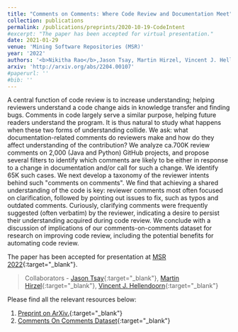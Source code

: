 ```yaml
---
title: "Comments on Comments: Where Code Review and Documentation Meet"
collection: publications
permalink: /publications/preprints/2020-10-19-CodeIntent
#excerpt: "The paper has been accepted for virtual presentation."
date: 2021-01-29
venue: 'Mining Software Repositories (MSR)'
year: '2022'
authors: '<b>Nikitha Rao</b>,Jason Tsay, Martin Hirzel, Vincent J. Hellendoorn'
arxiv: 'http://arxiv.org/abs/2204.00107'
#paperurl: ''
#bib: ''
---
```


A central function of code review is to increase understanding; helping reviewers understand a code change aids in knowledge transfer and finding bugs. Comments in code largely serve a similar purpose, helping future readers understand the program. It is thus natural to study what happens when these two forms of understanding collide. We ask: what documentation-related comments do reviewers make and how do they affect understanding of the contribution? We analyze ca.700K review comments on 2,000 (Java and Python) GitHub projects, and propose several filters to identify which comments are likely to be either in response to a change in documentation and/or call for such a change. We identify 65K such cases. We next develop a taxonomy of the reviewer intents behind such "comments on comments". We find that achieving a shared understanding of the code is key: reviewer comments most often focused on clarification, followed by pointing out issues to fix, such as typos and outdated comments. Curiously, clarifying comments were frequently suggested (often verbatim) by the reviewer, indicating a desire to persist their understanding acquired during code review. We conclude with a discussion of implications of our comments-on-comments dataset for research on improving code review, including the potential benefits for automating code review.

The paper has been accepted for presentation at [MSR 2022](https://2022.msrconf.org/){:target="_blank"}. 

> Collaborators - [Jason Tsay](https://researcher.watson.ibm.com/researcher/view.php?person=ibm-Jason.Tsay){:target="_blank"}, [Martin Hirzel](https://researcher.watson.ibm.com/researcher/view.php?person=us-hirzel){:target="_blank"}, [Vincent J. Hellendoorn](https://vhellendoorn.github.io){:target="_blank"}

Please find all the relevant resources below:
1. [Preprint on ArXiv.](http://arxiv.org/abs/2204.00107){:target="_blank"}
2. [Comments On Comments Dataset](https://github.com/microsoft/Search4Code/){:target="_blank"}

    